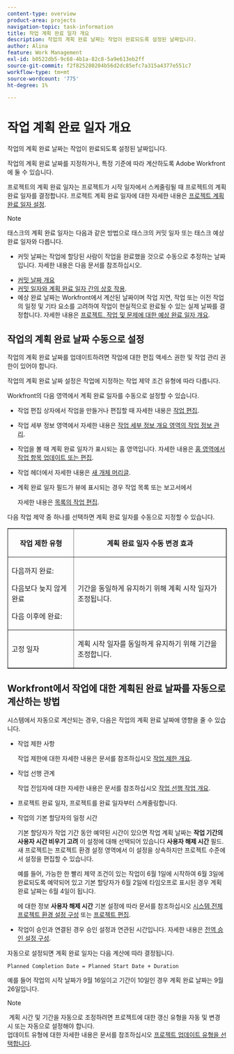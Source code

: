 ```yaml
---
content-type: overview
product-area: projects
navigation-topic: task-information
title: 작업 계획 완료 일자 개요
description: 작업의 계획 완료 날짜는 작업이 완료되도록 설정된 날짜입니다.
author: Alina
feature: Work Management
exl-id: b0522db5-9c68-4b1a-82c8-5a9e613eb2ff
source-git-commit: f2f825280204b56d2dc85efc7a315a4377e551c7
workflow-type: tm+mt
source-wordcount: '775'
ht-degree: 1%

---
```


# 작업 계획 완료 일자 개요

작업의 계획 완료 날짜는 작업이 완료되도록 설정된 날짜입니다.

작업의 계획 완료 날짜를 지정하거나, 특정 기준에 따라 계산하도록 Adobe Workfront에 둘 수 있습니다. 

프로젝트의 계획 완료 일자는 프로젝트가 시작 일자에서 스케줄링될 때 프로젝트의 계획 완료 일자를 결정합니다. 프로젝트 계획 완료 일자에 대한 자세한 내용은 [프로젝트 계획 완료 일자 설정](../../../manage-work/projects/planning-a-project/project-planned-completion-date.md).

>[!NOTE]
>
>태스크의 계획 완료 일자는 다음과 같은 방법으로 태스크의 커밋 일자 또는 태스크 예상 완료 일자와 다릅니다.
>
>* 커밋 날짜는 작업에 할당된 사람이 작업을 완료했을 것으로 수동으로 추정하는 날짜입니다. 자세한 내용은 다음 문서를 참조하십시오.
   * [커밋 날짜 개요](../../../manage-work/projects/updating-work-in-a-project/overview-of-commit-dates.md)
   * [커밋 일자와 계획 완료 일자 간의 상호 작용](../../../manage-work/projects/updating-work-in-a-project/interactions-between-commit-and-planned-completion-dates.md).
* 예상 완료 날짜는 Workfront에서 계산된 날짜이며 작업 지연, 작업 또는 이전 작업의 일정 및 기타 요소를 고려하여 작업이 현실적으로 완료될 수 있는 실제 날짜를 결정합니다. 자세한 내용은 [프로젝트, 작업 및 문제에 대한 예상 완료 일자 개요](../../../manage-work/projects/planning-a-project/project-projected-completion-date.md).
>


## 작업의 계획 완료 날짜 수동으로 설정

작업의 계획 완료 날짜를 업데이트하려면 작업에 대한 편집 액세스 권한 및 작업 관리 권한이 있어야 합니다.

작업의 계획 완료 날짜 설정은 작업에 지정하는 작업 제약 조건 유형에 따라 다릅니다. 

Workfront의 다음 영역에서 계획 완료 일자를 수동으로 설정할 수 있습니다.

* 작업 편집 상자에서 작업을 만들거나 편집할 때 자세한 내용은 [작업 편집](../../../manage-work/tasks/manage-tasks/edit-tasks.md).
* 작업 세부 정보 영역에서 자세한 내용은 [작업 세부 정보 개요 영역의 작업 정보 관리](../../../manage-work/tasks/manage-tasks/task-information-in-overview.md).
* 작업을 볼 때 계획 완료 일자가 표시되는 홈 영역입니다. 자세한 내용은 [홈 영역에서 작업 항목 업데이트 또는 편집](../../../workfront-basics/using-home/using-the-home-area/update-and-edit-work-item-home.md).
* 작업 헤더에서 자세한 내용은 [새 개체 머리글](../../../workfront-basics/the-new-workfront-experience/new-object-headers.md).
* 계획 완료 일자 필드가 뷰에 표시되는 경우 작업 목록 또는 보고서에서

   자세한 내용은 [목록의 작업 편집](../../../manage-work/tasks/manage-tasks/edit-tasks-in-a-list.md).

다음 작업 제약 중 하나를 선택하면 계획 완료 일자를 수동으로 지정할 수 있습니다. 

<table border="1" cellspacing="15" cellpadding="1"> 
 <col> 
 <col> 
 <thead> 
  <tr> 
   <th> <p><strong>작업 제한 유형</strong> </p> </th> 
   <th> <p><strong>계획 완료 일자 수동 변경 효과</strong> </p> </th> 
  </tr> 
 </thead> 
 <tbody> 
  <tr> 
   <td> <p>다음까지 완료:</p> <p>다음보다 늦지 않게 완료</p> <p>다음 이후에 완료:</p> </td> 
   <td> <p><span class="s1">기간을 동일하게 유지하기 위해 계획 시작 일자가 조정됩니다.</span> </p> </td> 
  </tr> 
  <tr> 
   <td> <p>고정 일자</p> </td> 
   <td> <p>계획 시작 일자를 동일하게 유지하기 위해 기간을 조정합니다.</p> </td> 
  </tr> 
 </tbody> 
</table>

## Workfront에서 작업에 대한 계획된 완료 날짜를 자동으로 계산하는 방법

시스템에서 자동으로 계산되는 경우, 다음은 작업의 계획 완료 날짜에 영향을 줄 수 있습니다.

* 작업 제한 사항

   작업 제한에 대한 자세한 내용은 문서를 참조하십시오 [작업 제한 개요](../../../manage-work/tasks/task-constraints/task-constraint-overview.md).

* 작업 선행 관계

   작업 전임자에 대한 자세한 내용은 문서를 참조하십시오 [작업 선행 작업 개요](../../../manage-work/tasks/use-prdcssrs/predecessors-overview.md).

* 프로젝트 완료 일자, 프로젝트를 완료 일자부터 스케줄링합니다.
* 작업의 기본 할당자의 일정 시간

   기본 할당자가 작업 기간 동안 예약된 시간이 있으면 작업 계획 날짜는 **작업 기간의 사용자 시간 비우기 고려** 이 설정에 대해 선택되어 있습니다 **사용자 해제 시간** 필드. 새 프로젝트는 프로젝트 환경 설정 영역에서 이 설정을 상속하지만 프로젝트 수준에서 설정을 편집할 수 있습니다.

   예를 들어, 가능한 한 빨리 제약 조건이 있는 작업이 6월 1일에 시작하여 6월 3일에 완료되도록 예약되어 있고 기본 할당자가 6월 2일에 타임오프로 표시된 경우 계획 완료 날짜는 6월 4일이 됩니다.

   에 대한 정보 **사용자 해제 시간** 기본 설정에 따라 문서를 참조하십시오 [시스템 전체 프로젝트 환경 설정 구성](../../../administration-and-setup/set-up-workfront/configure-system-defaults/set-project-preferences.md) 또는 [프로젝트 편집](../../../manage-work/projects/manage-projects/edit-projects.md).

* 작업이 승인과 연결된 경우 승인 설정과 연관된 시간입니다. 자세한 내용은 [전역 승인 설정 구성](../../../administration-and-setup/customize-workfront/configure-approval-milestone-processes/establish-approval-settings.md).

자동으로 설정되면 계획 완료 일자는 다음 계산에 따라 결정됩니다. 

```
Planned Completion Date = Planned Start Date + Duration
```

예를 들어 작업의 시작 날짜가 9월 16일이고 기간이 10일인 경우 계획 완료 날짜는 9월 26일입니다.

>[!NOTE]
 계획 시간 및 기간을 자동으로 조정하려면 프로젝트에 대한 갱신 유형을 자동 및 변경 시 또는 자동으로 설정해야 합니다.\
업데이트 유형에 대한 자세한 내용은 문서를 참조하십시오 [프로젝트 업데이트 유형을 선택합니다](../../../manage-work/projects/manage-projects/select-project-update-type.md).
